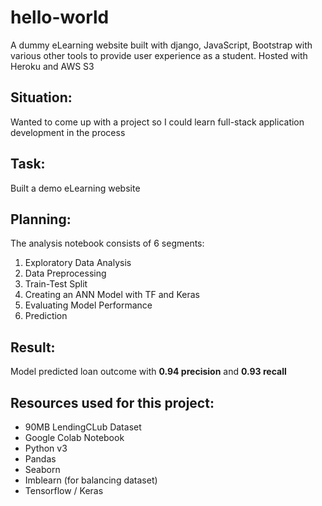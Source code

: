 # hello-world
A dummy eLearning website built with django, JavaScript, Bootstrap with various other tools to provide user experience as a student. Hosted with Heroku and AWS S3

## Situation:
Wanted to come up with a project so I could learn full-stack application development in the process

## Task:
Built a demo eLearning website

## Planning:

The analysis notebook consists of 6 segments:

1. Exploratory Data Analysis
2. Data Preprocessing
3. Train-Test Split
4. Creating an ANN Model with TF and Keras
5. Evaluating Model Performance
6. Prediction

## Result:
Model predicted loan outcome with **0.94 precision** and **0.93 recall**

## Resources used for this project:
* 90MB LendingCLub Dataset
* Google Colab Notebook
* Python v3
* Pandas
* Seaborn
* Imblearn (for balancing dataset)
* Tensorflow / Keras
